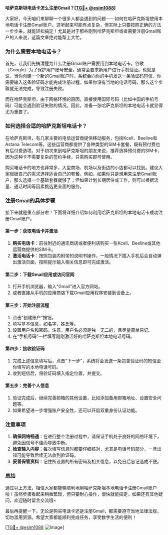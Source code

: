 **哈萨克斯坦电话卡怎么注册Gmail？[[TG💪+ @esim1088](https://t.me/s/esim1088)]**

大家好，今天咱们来聊聊一个很多人都会遇到的问题——如何在哈萨克斯坦使用本地电话卡注册Gmail账户。这听起来可能有点复杂，但实际上只要按照正确的方法一步步来，就能轻松搞定！尤其是对于那些刚到哈萨克斯坦或者需要注册Gmail账户的人来说，这篇文章绝对能帮上大忙。

### 为什么需要本地电话卡？

首先，让我们先搞清楚为什么注册Gmail账户需要用到本地电话卡。谷歌（Google）为了保护用户账号安全，通常会要求新用户进行手机验证。也就是说，当你创建一个新的Gmail账户时，系统会向你的手机发送一条验证码短信，你需要输入这条验证码才能完成注册过程。如果你没有当地的电话号码，那么这个步骤就无法完成，导致注册失败。

而在哈萨克斯坦，由于网络环境的原因，直接使用国际号码（比如中国的手机号码）可能会遇到验证失败的情况。因此，准备一张哈萨克斯坦的本地电话卡就显得尤为重要了。

### 如何选择合适的哈萨克斯坦电话卡？

在哈萨克斯坦，有几家主要的电信运营商提供移动服务，包括Kcell、Beeline和Astana Telecom等。这些运营商都提供了各种类型的SIM卡套餐，既有预付费也有后付费选项。对于初次来到哈萨克斯坦的朋友来说，推荐选择预付费的SIM卡，因为这种卡不需要复杂的签约手续，只需购买即可使用。

购买电话卡的地方也非常多，大型商场、机场以及街边的小店都可以找到。建议大家根据自己的需求选择适合自己的套餐。例如，如果你只是想用来注册Gmail账户，那么选择一个基础套餐就够了；但如果计划长期居住或工作，则可以根据流量、通话时间等因素挑选更全面的服务。

### 注册Gmail的具体步骤

接下来就是重点部分啦！下面将详细介绍如何利用哈萨克斯坦的本地电话卡成功注册Gmail账户。

#### 第一步：获取电话卡并激活
1. **购买电话卡**：前往附近的通讯商店或者便利店购买一张Kcell、Beeline或其他运营商提供的SIM卡。
2. **激活电话卡**：按照包装内附带的说明书操作，一般情况下插入手机后会自动弹出激活页面，按照提示输入相关信息即可完成激活。

#### 第二步：下载Gmail应用或访问官网
1. 打开手机浏览器，输入“Gmail”进入官方网站。
2. 或者直接从手机的应用商店下载Gmail应用程序安装到设备上。

#### 第三步：开始注册流程
1. 点击“创建账户”按钮。
2. 填写基本信息，如名字、姓氏等。
3. 设置用户名和密码。注意，用户名必须是独一无二的，且尽量简单易记。
4. 在“手机号码”一栏填写刚刚激活好的哈萨克斯坦本地电话号码。

#### 第四步：接收验证码
1. 完成上述信息填写后，点击“下一步”，系统将会发送一条包含验证码的短信至你填写的本地电话号码。
2. 收到短信后，将验证码填入指定位置，并提交。

#### 第五步：完善个人信息
1. 验证完成后，继续完善邮箱的其他设置，比如添加备用邮箱地址、设置安全问题等。
2. 如果希望进一步增强账户安全性，还可以开启双重身份认证功能。

### 注意事项
1. **确保网络畅通**：在进行整个注册过程中，请保证手机处于良好的网络环境下，避免因信号不佳而导致中断。
2. **检查输入内容**：每次填写信息时都要仔细核对，尤其是电话号码部分，一旦出错可能导致后续无法收到验证码。
3. **妥善保管资料**：记住所设置的所有密码及相关信息，以免日后忘记造成不便。

### 总结

通过以上方法，相信大家都能够顺利地用哈萨克斯坦本地电话卡注册Gmail账户啦！虽然步骤看起来稍微繁琐，但只要耐心操作，很快就能搞定。如果还有其他疑问，欢迎随时留言交流哦~

最后再提醒一下，无论是购买电话卡还是注册Gmail，都需要遵守当地法律法规，切勿滥用资源。希望大家都能顺利完成任务，享受数字生活的便利！

[[TG💪+ @esim1088](https://t.me/s/esim1088) ![Image](https://i.postimg.cc/4NQfJmqS/Snipaste-2025-05-13-00-14-12.png)]